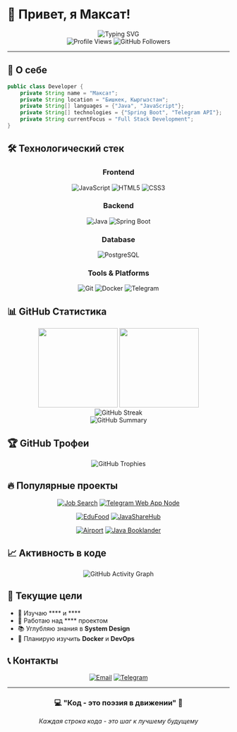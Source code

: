 # 👋 Привет, я Максат!

<div align="center">
  <img src="https://readme-typing-svg.herokuapp.com?font=Fira+Code&size=28&duration=3000&pause=1000&color=00D9FF&center=true&vCenter=true&width=600&lines=Full+Stack+Developer;Java+%26+JavaScript+Enthusiast;Telegram+Bot+Developer;Always+Learning+New+Things" alt="Typing SVG" />
</div>

<div align="center">
  <img src="https://komarev.com/ghpvc/?username=MaksatI2&color=0891b2&style=flat-square&label=Profile+Views" alt="Profile Views"/>
  <img src="https://img.shields.io/github/followers/MaksatI2?label=Followers&style=social" alt="GitHub Followers"/>
</div>

---

## 🚀 О себе

```java
public class Developer {
    private String name = "Максат";
    private String location = "Бишкек, Кыргызстан";
    private String[] languages = {"Java", "JavaScript"};
    private String[] technologies = {"Spring Boot", "Telegram API"};
    private String currentFocus = "Full Stack Development";
}
```

## 🛠️ Технологический стек

<div align="center">

### Frontend
![JavaScript](https://img.shields.io/badge/JavaScript-F7DF1E?style=for-the-badge&logo=javascript&logoColor=black)
![HTML5](https://img.shields.io/badge/HTML5-E34F26?style=for-the-badge&logo=html5&logoColor=white)
![CSS3](https://img.shields.io/badge/CSS3-1572B6?style=for-the-badge&logo=css3&logoColor=white)

### Backend
![Java](https://img.shields.io/badge/Java-ED8B00?style=for-the-badge&logo=openjdk&logoColor=white)
![Spring Boot](https://img.shields.io/badge/Spring_Boot-6DB33F?style=for-the-badge&logo=spring-boot&logoColor=white)

### Database
![PostgreSQL](https://img.shields.io/badge/PostgreSQL-316192?style=for-the-badge&logo=postgresql&logoColor=white)

### Tools & Platforms
![Git](https://img.shields.io/badge/Git-F05032?style=for-the-badge&logo=git&logoColor=white)
![Docker](https://img.shields.io/badge/Docker-2CA5E0?style=for-the-badge&logo=docker&logoColor=white)
![Telegram](https://img.shields.io/badge/Telegram-2CA5E0?style=for-the-badge&logo=telegram&logoColor=white)

</div>

## 📊 GitHub Статистика

<div align="center">
  <img height="180em" src="https://github-readme-stats.vercel.app/api?username=MaksatI2&show_icons=true&theme=tokyonight&include_all_commits=true&count_private=true"/>
  <img height="180em" src="https://github-readme-stats.vercel.app/api/top-langs/?username=MaksatI2&layout=compact&langs_count=8&theme=tokyonight"/>
</div>

<div align="center">
  <img src="https://github-readme-streak-stats.herokuapp.com/?user=MaksatI2&theme=tokyonight" alt="GitHub Streak"/>
</div>

<div align="center">
  <img src="https://github-profile-summary-cards.vercel.app/api/cards/profile-details?username=MaksatI2&theme=tokyonight" alt="GitHub Summary"/>
</div>

## 🏆 GitHub Трофеи

<div align="center">
  <img src="https://github-profile-trophy.vercel.app/?username=MaksatI2&theme=tokyonight&no-frame=true&no-bg=true&margin-w=4" alt="GitHub Trophies"/>
</div>

## 🔥 Популярные проекты

<div align="center">

[![Job Search](https://github-readme-stats.vercel.app/api/pin/?username=MaksatI2&repo=JobSearch&theme=tokyonight)](https://github.com/MaksatI2/JobSearch)
[![Telegram Web App Node](https://github-readme-stats.vercel.app/api/pin/?username=MaksatI2&repo=tg-web-app-node&theme=tokyonight)](https://github.com/MaksatI2/tg-web-app-node)

[![EduFood](https://github-readme-stats.vercel.app/api/pin/?username=MaksatI2&repo=EduFood&theme=tokyonight)](https://github.com/MaksatI2/EduFood)
[![JavaShareHub](https://github-readme-stats.vercel.app/api/pin/?username=MaksatI2&repo=JavaShareHub&theme=tokyonight)](https://github.com/MaksatI2/JavaShareHub)

[![Airport](https://github-readme-stats.vercel.app/api/pin/?username=MaksatI2&repo=airport&theme=tokyonight)](https://github.com/MaksatI2/Airport)
[![Java Booklander](https://github-readme-stats.vercel.app/api/pin/?username=MaksatI2&repo=Java_Booklander&theme=tokyonight)](https://github.com/MaksatI2/Java_Booklander)

</div>

## 📈 Активность в коде

<div align="center">
  <img src="https://github-readme-activity-graph.vercel.app/graph?username=MaksatI2&theme=tokyo-night&bg_color=1a1b27&hide_border=true" alt="GitHub Activity Graph"/>
</div>

## 🎯 Текущие цели

- 🌱 Изучаю **** и ****
- 🔭 Работаю над **** проектом
- 📚 Углубляю знания в **System Design**
- 🚀 Планирую изучить **Docker** и **DevOps**

## 📞 Контакты

<div align="center">

[![Email](https://img.shields.io/badge/Email-D14836?style=for-the-badge&logo=gmail&logoColor=white)](mailto:zer0icemax@gmail.com)
[![Telegram](https://img.shields.io/badge/Telegram-2CA5E0?style=for-the-badge&logo=telegram&logoColor=white)](https://t.me/Dettroid)

</div>

---

<div align="center">
  <h3>💻 "Код - это поэзия в движении" 🚀</h3>
  <p><i>Каждая строка кода - это шаг к лучшему будущему</i></p>
</div>
